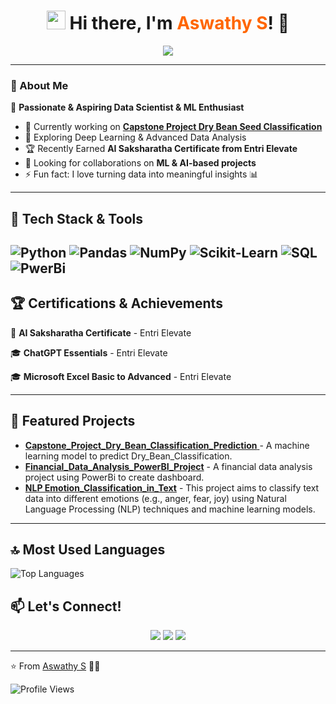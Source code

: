 <h1 align="center"> 
  <img src="https://media.giphy.com/media/hvRJCLFzcasrR4ia7z/giphy.gif" width="30px"/> 
  Hi there, I'm <span style="color:#ff6600">Aswathy S</span>! 👋
</h1>

<p align="center">
  <img src="https://readme-typing-svg.herokuapp.com?font=Fira+Code&weight=700&pause=1000&color=ff6600&center=true&width=500&lines=Machine+Learning+Enthusiast;Data+Science+Explorer;AI+Lover+%7C+Pythonista+%7C+SQL+Expert;Always+Learning+New+Things!">
</p>

---

### 🚀 About Me  
🌟 **Passionate & Aspiring Data Scientist & ML Enthusiast**   
- 🔭 Currently working on **[Capstone Project Dry Bean Seed Classification](#)**
- 🌱 Exploring Deep Learning & Advanced Data Analysis  
- 🏆 Recently Earned **AI Saksharatha Certificate from Entri Elevate**  
- 🤝 Looking for collaborations on **ML & AI-based projects**  
- ⚡ Fun fact: I love turning data into meaningful insights 📊  
---

## 🌈 Tech Stack & Tools  

![Python](https://img.shields.io/badge/-Python-3776AB?logo=python&logoColor=white)
![Pandas](https://img.shields.io/badge/-Pandas-150458?logo=pandas&logoColor=white)
![NumPy](https://img.shields.io/badge/-NumPy-013243?logo=numpy&logoColor=white)
![Scikit-Learn](https://img.shields.io/badge/-Scikit_Learn-F7931E?logo=scikit-learn&logoColor=white)
![SQL](https://img.shields.io/badge/-SQL-4479A1?logo=mysql&logoColor=white)
![PwerBi](https://img.shields.io/badge/-PowerBI-E97627?logo=tableau&logoColor=white)
---


## 🏆 Certifications & Achievements  
🏅 **AI Saksharatha Certificate** - Entri Elevate

🎓 **ChatGPT Essentials** - Entri Elevate 

🎓 **Microsoft Excel Basic to Advanced** - Entri Elevate 

---

## 📂 Featured Projects
- [**Capstone_Project_Dry_Bean_Classification_Prediction** ](https://github.com/AswathyD31/Capstone_Project_Dry_Bean_Classification_Prediction) - A machine learning model to predict Dry_Bean_Classification.
- [**Financial_Data_Analysis_PowerBI_Project**](https://github.com/AswathyD31/Financial_Data_Analysis_PowerBI_Project) - A financial data analysis project using PowerBi to create dashboard.
- [**NLP Emotion_Classification_in_Text**](https://github.com/AswathyD31/-NLP---Emotion_Classification_in_Text) - This project aims to classify text data into different emotions (e.g., anger, fear, joy) using Natural Language Processing (NLP) techniques and machine learning models.

------

## 🔝 Most Used Languages
![Top Languages](https://github-readme-stats.vercel.app/api/top-langs/?username=AswathyD31&langs_count=8&theme=tokyonight)

## 📫 Let's Connect!  

<p align="center">
  <a href="https://linkedin.com/in/your-profile"><img src="https://img.shields.io/badge/LinkedIn-0077B5?style=for-the-badge&logo=linkedin&logoColor=white"/></a>
  <a href="https://kaggle.com/your-profile"><img src="https://img.shields.io/badge/Kaggle-20BEFF?style=for-the-badge&logo=kaggle&logoColor=white"/></a>
  <a href="https://github.com/your-username"><img src="https://img.shields.io/badge/GitHub-181717?style=for-the-badge&logo=github&logoColor=white"/></a>
</p>

---

⭐️ From [Aswathy S](https://github.com/your-username) 🚀🔥

![Profile Views](https://komarev.com/ghpvc/?username=your-username&color=blue)
